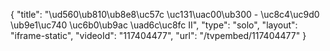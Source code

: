 {
    "title": "\ud560\ub810\ub8e8\uc57c \uc131\uac00\ub300 - \uc8c4\uc9d0 \ub9e1\uc740 \uc6b0\ub9ac \uad6c\uc8fc II",
    "type": "solo",
    "layout": "iframe-static",
    "videoId": "117404477",
    "url": "\/tvpembed\/117404477"
}